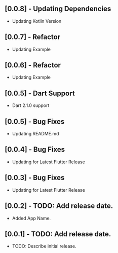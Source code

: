 ## [0.0.8] - Updating Dependencies

* Updating Kotlin Version

## [0.0.7] - Refactor

* Updating Example

## [0.0.6] - Refactor

* Updating Example

## [0.0.5] - Dart Support

* Dart 2.1.0 support

## [0.0.5] - Bug Fixes

* Updating README.md

## [0.0.4] - Bug Fixes

* Updating for Latest Flutter Release

## [0.0.3] - Bug Fixes

* Updating for Latest Flutter Release

## [0.0.2] - TODO: Add release date.

* Added App Name.

## [0.0.1] - TODO: Add release date.

* TODO: Describe initial release.
